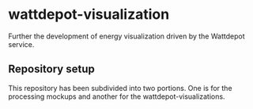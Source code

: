 # wattdepot-visualization

Further the development of energy visualization driven by the Wattdepot service. 

## Repository setup

This repository has been subdivided into two portions. One is for the processing mockups and another for the wattdepot-visualizations.

